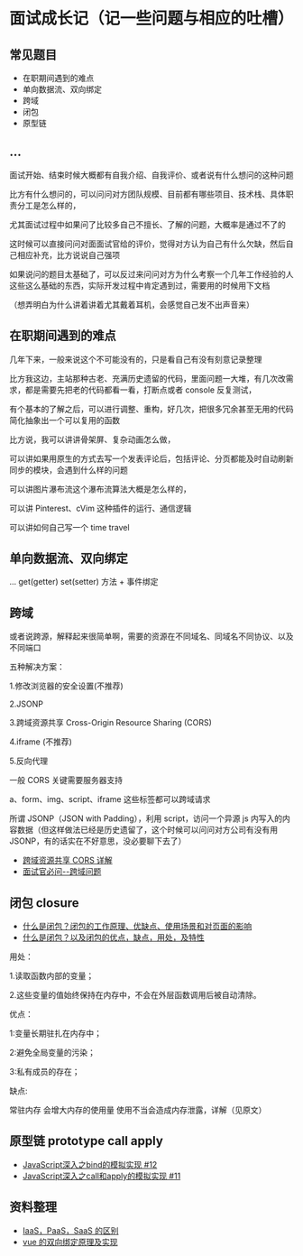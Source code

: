 # 面试成长记（记一些问题与相应的吐槽）


## 常见题目

* 在职期间遇到的难点
* 单向数据流、双向绑定
* 跨域
* 闭包
* 原型链


## ...

面试开始、结束时候大概都有自我介绍、自我评价、或者说有什么想问的这种问题

比方有什么想问的，可以问问对方团队规模、目前都有哪些项目、技术栈、具体职责分工是怎么样的，

尤其面试过程中如果问了比较多自己不擅长、了解的问题，大概率是通过不了的

这时候可以直接问问对面面试官给的评价，觉得对方认为自己有什么欠缺，然后自己相应补充，比方说说自己强项


如果说问的题目太基础了，可以反过来问问对方为什么考察一个几年工作经验的人这些这么基础的东西，实际开发过程中肯定遇到过，需要用的时候用下文档

（想弄明白为什么讲着讲着尤其戴着耳机，会感觉自己发不出声音来）


## 在职期间遇到的难点

几年下来，一般来说这个不可能没有的，只是看自己有没有刻意记录整理

比方我这边，主站那种古老、充满历史遗留的代码，里面问题一大堆，有几次改需求，都是需要先把老的代码都看一看，打断点或者 console 反复测试，

有个基本的了解之后，可以进行调整、重构，好几次，把很多冗余甚至无用的代码简化抽象出一个可以复用的函数

比方说，我可以讲讲骨架屏、复杂动画怎么做，

可以讲如果用原生的方式去写一个发表评论后，包括评论、分页都能及时自动刷新同步的模块，会遇到什么样的问题

可以讲图片瀑布流这个瀑布流算法大概是怎么样的，

可以讲 Pinterest、cVim 这种插件的运行、通信逻辑

可以讲如何自己写一个 time travel


## 单向数据流、双向绑定

... get(getter) set(setter) 方法 + 事件绑定


## 跨域

或者说跨源，解释起来很简单啊，需要的资源在不同域名、同域名不同协议、以及不同端口

五种解决方案：

1.修改浏览器的安全设置(不推荐)

2.JSONP

3.跨域资源共享 Cross-Origin Resource Sharing (CORS)

4.iframe (不推荐)

5.反向代理


一般 CORS 关键需要服务器支持

a、form、img、script、iframe 这些标签都可以跨域请求

所谓 JSONP（JSON with Padding），利用 script，访问一个异源 js 内写入的内容数据（但这样做法已经是历史遗留了，这个时候可以问问对方公司有没有用 JSONP，有的话实在不好意思，没必要聊下去了）

* [跨域资源共享 CORS 详解](https://www.ruanyifeng.com/blog/2016/04/cors.html)
* [面试官必问--跨域问题](https://blog.csdn.net/weixin_45743297/article/details/104173100)


## 闭包 closure

* [什么是闭包？闭包的工作原理、优缺点、使用场景和对页面的影响](https://blog.csdn.net/yingzizizizizizzz/article/details/72887161)
* [什么是闭包？以及闭包的优点，缺点，用处，及特性](https://blog.csdn.net/binlety/article/details/81288231)

用处：

1.读取函数内部的变量；

2.这些变量的值始终保持在内存中，不会在外层函数调用后被自动清除。


优点：

1:变量长期驻扎在内存中；

2:避免全局变量的污染；

3:私有成员的存在；

缺点:

常驻内存 会增大内存的使用量 使用不当会造成内存泄露，详解（见原文）


## 原型链 prototype call apply

* [JavaScript深入之bind的模拟实现 #12](https://github.com/mqyqingfeng/Blog/issues/12)
* [JavaScript深入之call和apply的模拟实现 #11](https://github.com/mqyqingfeng/Blog/issues/11)


## 资料整理

* [IaaS，PaaS，SaaS 的区别](http://www.ruanyifeng.com/blog/2017/07/iaas-paas-saas.html)
* [vue 的双向绑定原理及实现](https://juejin.im/entry/5923973da22b9d005893805a)

